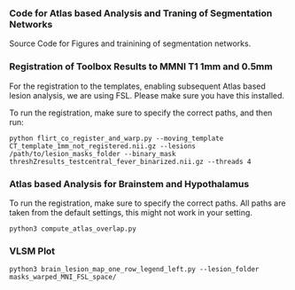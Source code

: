 ### Code for Atlas based Analysis and Traning of Segmentation Networks
Source Code for Figures and trainining of segmentation networks.

### Registration of Toolbox Results to MMNI T1 1mm and 0.5mm

For the registration to the templates, enabling subsequent Atlas based lesion analysis, we are using FSL. Please make sure you have this installed.

To run the registration, make sure to specify the correct paths, and then run:

```
python flirt_co_register_and_warp.py --moving_template CT_template_1mm_not_registered.nii.gz --lesions /path/to/lesion_masks_folder --binary_mask threshZresults_testcentral_fever_binarized.nii.gz --threads 4 
```

### Atlas based Analysis for Brainstem and Hypothalamus

To run the registration, make sure to specify the correct paths. All paths are taken from the default settings, this might not work in your setting.

```
python3 compute_atlas_overlap.py
```

### VLSM Plot

```
python3 brain_lesion_map_one_row_legend_left.py --lesion_folder masks_warped_MNI_FSL_space/
```
